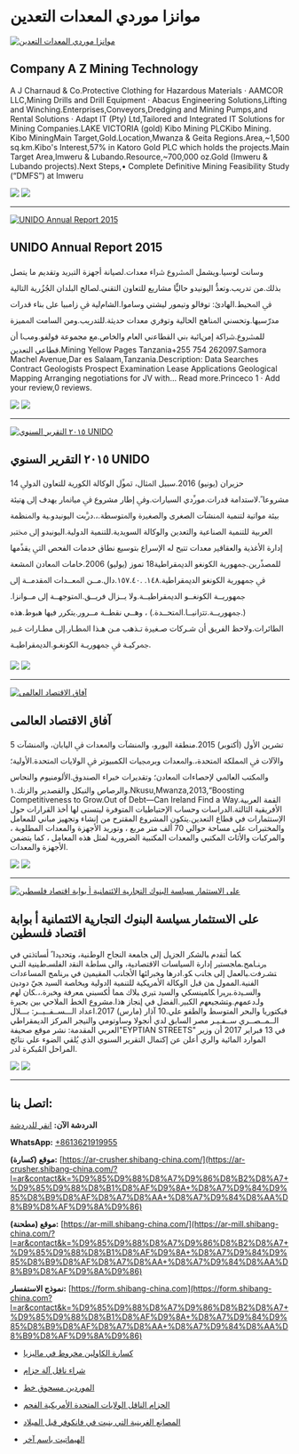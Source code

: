 # موانزا موردي المعدات التعدين

<a href="https://swt.shibang-china.com/?l=ar&img&k=%D9%85%D9%88%D8%A7%D9%86%D8%B2%D8%A7+%D9%85%D9%88%D8%B1%D8%AF%D9%8A+%D8%A7%D9%84%D9%85%D8%B9%D8%AF%D8%A7%D8%AA+%D8%A7%D9%84%D8%AA%D8%B9%D8%AF%D9%8A%D9%86" target="_blank">![موانزا موردي المعدات التعدين](http://static.shibang-china.com/all-800x300/268.jpg)</a>

## Company A Z Mining Technology
A J Charnaud &amp; Co.Protective Clothing for Hazardous Materials &middot; AAMCOR LLC,Mining Drills and Drill Equipment &middot; Abacus Engineering Solutions,Lifting and Winching.Enterprises,Conveyors,Dredging and Mining Pumps,and Rental Solutions &middot; Adapt IT (Pty) Ltd,Tailored and Integrated IT Solutions for Mining Companies.LAKE VICTORIA (gold) Kibo Мining PLCKibo Мining. Kibo MiningMain Target,Gold.Location,Mwanza &amp; Geita Regions.Area,~1,500 sq.km.Kibo&#39;s Interest,57% in Katoro Gold PLC which holds the projects.Main Target Area,Imweru &amp; Lubando.Resource,~700,000 oz.Gold (Imweru &amp; Lubando projects).Next Steps,• Complete Definitive Mining Feasibility Study (“DMFS”) at Imweru


<a href="https://whatsapp.shibangsoft.com/WhatsApp.php" target="_blank" title="WhatsApp">![](http://static.shibang-china.com/icon/whatsapp.png)</a> <a href="https://swt.shibang-china.com/?l=ar&icon&k=%D9%85%D9%88%D8%A7%D9%86%D8%B2%D8%A7+%D9%85%D9%88%D8%B1%D8%AF%D9%8A+%D8%A7%D9%84%D9%85%D8%B9%D8%AF%D8%A7%D8%AA+%D8%A7%D9%84%D8%AA%D8%B9%D8%AF%D9%8A%D9%86" target="_blank">![](http://static.shibang-china.com/icon/chat-ar.png)</a>

---

<a href="https://swt.shibang-china.com/?l=ar&img&k=%D9%85%D9%88%D8%A7%D9%86%D8%B2%D8%A7+%D9%85%D9%88%D8%B1%D8%AF%D9%8A+%D8%A7%D9%84%D9%85%D8%B9%D8%AF%D8%A7%D8%AA+%D8%A7%D9%84%D8%AA%D8%B9%D8%AF%D9%8A%D9%86" target="_blank">![UNIDO Annual Report 2015](http://static.shibang-china.com/all-800x300/440.jpg)</a>

## UNIDO Annual Report 2015
وﺳﺎﻧﺖ ﻟﻮﺳﻴﺎ.وﻳﺸﻤﻞ اﳌﴩوع ﴍاء ﻣﻌﺪات.ﻟﺼﻴﺎﻧﺔ أﺟﻬﺰة اﻟﺘﱪﻳﺪ وﺗﻘﺪﻳﻢ ﻣﺎ ﻳﺘﺼﻞ ﺑﺬﻟﻚ.ﻣﻦ ﺗﺪرﻳﺐ.وﺗﻌﺪﱡ اﻟﻴﻮﻧﻴﺪو ﺣﺎﻟﻴٍّﺎ ﻣﺸﺎرﻳﻊ ﻟﻠﺘﻌﺎون اﻟﺘﻘﻨﻲ.ﻟﺼﺎﻟﺢ اﻟﺒﻠﺪان اﻟﺠُﺰُرﻳﺔ اﻟﺘﺎﻟﻴﺔ ﰲ اﳌﺤﻴﻂ.اﻟﻬﺎدئ: ﺗﻮﻓﺎﻟﻮ وﺗﻴﻤﻮر ﻟﻴﺸﺘﻲ وﺳﺎﻣﻮا.اﻟﺸامﻟﻴﺔ ﰲ زاﻣﺒﻴﺎ ﻋﲆ ﺑﻨﺎء ﻗﺪرات ﻣﺪرّﺳﻴﻬﺎ.وﺗﺤﺴني اﳌﻨﺎﻫﺞ اﻟﺤﺎﻟﻴﺔ وﺗﻮﻓري ﻣﻌﺪات ﺣﺪﻳﺜﺔ.ﻟﻠﺘﺪرﻳﺐ.وﻣﻦ اﻟﺴامت اﳌﻤﻴﺰة ﻟﻠﻤﴩوع.ﴍاﻛﺔ إمنﺎﺋﻴﺔ ﺑني اﻟﻘﻄﺎﻋني اﻟﻌﺎم واﻟﺨﺎص.ﻣﻊ ﻣﺠﻤﻮﻋﺔ ﻓﻮﻟﻔﻮ.ومبﺎ أن ﻗﻄﺎﻋﻲ اﻟﺘﻌﺪﻳﻦ.Mining Yellow Pages Tanzania+255 754 262097.Samora Machel Avenue,Dar es Salaam,Tanzania.Description: Data Searches Contract Geologists Prospect Examination Lease Applications Geological Mapping Arranging negotiations for JV with… Read more.Princeco 1 &middot; Add your review,0 reviews.


<a href="https://whatsapp.shibangsoft.com/WhatsApp.php" target="_blank" title="WhatsApp">![](http://static.shibang-china.com/icon/whatsapp.png)</a> <a href="https://swt.shibang-china.com/?l=ar&icon&k=%D9%85%D9%88%D8%A7%D9%86%D8%B2%D8%A7+%D9%85%D9%88%D8%B1%D8%AF%D9%8A+%D8%A7%D9%84%D9%85%D8%B9%D8%AF%D8%A7%D8%AA+%D8%A7%D9%84%D8%AA%D8%B9%D8%AF%D9%8A%D9%86" target="_blank">![](http://static.shibang-china.com/icon/chat-ar.png)</a>

---

<a href="https://swt.shibang-china.com/?l=ar&img&k=%D9%85%D9%88%D8%A7%D9%86%D8%B2%D8%A7+%D9%85%D9%88%D8%B1%D8%AF%D9%8A+%D8%A7%D9%84%D9%85%D8%B9%D8%AF%D8%A7%D8%AA+%D8%A7%D9%84%D8%AA%D8%B9%D8%AF%D9%8A%D9%86" target="_blank">![٢٠١٥ ﺍﻟﺘﻘﺮﻳﺮ ﺍﻟﺴﻨﻮﻱ UNIDO](http://static.shibang-china.com/all-800x300/1425.jpg)</a>

## ٢٠١٥ ﺍﻟﺘﻘﺮﻳﺮ ﺍﻟﺴﻨﻮﻱ UNIDO
14 حزيران (يونيو) 2016.ﺳﺒﻴﻞ ﺍﳌﺜﺎﻝ، ﲤﻮﱢﻝ ﺍﻟﻮﻛﺎﻟﺔ ﺍﻟﻜﻮﺭﻳﺔ ﻟﻠﺘﻌﺎﻭﻥ ﺍﻟﺪﻭﱄ ﻣﺸﺮﻭﻋﺎﹰ.ﻻﺳﺘﺪﺍﻣﺔ ﻗﺪﺭﺍﺕ.ﻣﻮﺭﱢﺩﻱ ﺍﻟﺴﻴﺎﺭﺍﺕ.ﻭﰲ ﺇﻃﺎﺭ ﻣﺸﺮﻭﻉ ﰲ ﻣﻴﺎﳕﺎﺭ ﻳﻬﺪﻑ ﺇﱃ ﻬﺗﻴﺌﺔ ﺑﻴﺌﺔ ﻣﻮﺍﺗﻴﺔ ﻟﺘﻨﻤﻴﺔ ﺍﳌﻨﺸﺂﺕ ﺍﻟﺼﻐﺮﻯ ﻭﺍﻟﺼﻐﲑﺓ ﻭﺍﳌﺘﻮﺳﻄﺔ.،.ﺩﺭﱠﺑﺖ ﺍﻟﻴﻮﻧﻴﺪﻭ.ﻴﺔ ﻭﺍﳌﻨﻈﻤﺔ ﺍﻟﻌﺮﺑﻴﺔ ﻟﻠﺘﻨﻤﻴﺔ ﺍﻟﺼﻨﺎﻋﻴﺔ ﻭﺍﻟﺘﻌﺪﻳﻦ ﻭﺍﻟﻮﻛﺎﻟﺔ ﺍﻟﺴﻮﻳﺪﻳﺔ.ﻟﻠﺘﻨﻤﻴﺔ ﺍﻟﺪﻭﻟﻴﺔ.ﺍﻟﻴﻮﻧﻴﺪﻭ ﺇﱃ ﳐﺘﱪ ﺇﺩﺍﺭﺓ ﺍﻷﻏﺬﻳﺔ ﻭﺍﻟﻌﻘﺎﻗﲑ ﻣﻌﺪﺍﺕ ﺗﺘﻴﺢ ﻟﻪ ﺍﻹﺳﺮﺍﻉ ﺑﺘﻮﺳﻴﻊ ﻧﻄﺎﻕ ﺧﺪﻣﺎﺕ ﺍﻟﻔﺤﺺ ﺍﻟﱵ ﻳﻘﺪﱢﻣﻬﺎ ﻟﻠﻤﺼﺪﱢﺭﻳﻦ.ﲨﻬﻮﺭﻳﺔ ﺍﻟﻜﻮﻧﻐﻮ ﺍﻟﺪﳝﻘﺮﺍﻃﻴﺔ18 تموز (يوليو) 2006.ﺧﺎﻣﺎﺕ ﺍﳌﻌﺎﺩﻥ ﺍﳌﺸﻌﺔ ﰲ ﲨﻬﻮﺭﻳﺔ ﺍﻟﻜﻮﻧﻐﻮ ﺍﻟﺪﳝﻘﺮﺍﻃﻴﺔ.١٤٨. .١٥٧.٤٠.ﺩﺍﻝ.ﻣــﻦ ﺍﳌﻌــﺪﺍﺕ ﺍﳌﻘﺪﻣــﺔ ﺇﱃ ﲨﻬﻮﺭﻳــﺔ ﺍﻟﻜﻮﻧﻐــﻮ ﺍﻟﺪﳝﻘﺮﺍﻃﻴــﺔ.ﻭﻻ ﻳــﺰﺍﻝ ﻓﺮﻳــﻖ.ﺍﳌﺘﻮﺟﻬــﺔ ﺇﱃ ﻣــﻮﺍﻧﺰﺍ.(.ﲨﻬﻮﺭﻳــﺔ.ﺗﱰﺍﻧﻴــﺎ.ﺍﳌﺘﺤــﺪﺓ.) ، ﻭﻫــﻲ ﻧﻘﻄــﺔ ﻣــﺮﻭﺭ.ﻳﺘﻜﺮﺭ ﻓﻴﻬﺎ ﻫﺒﻮﻁ.ﻫﺬﻩ ﺍﻟﻄﺎﺋﺮﺍﺕ.ﻭﻻﺣﻆ ﺍﻟﻔﺮﻳﻖ ﺃﻥ ﺷـﺮﻛﺎﺕ ﺻـﻐﲑﺓ ﺗـﺬﻫﺐ ﻣـﻦ ﻫـﺬﺍ ﺍﳌﻄـﺎﺭ.ﺇﱃ ﻣﻄـﺎﺭﺍﺕ ﻏـﲑ ﲨﺮﻛﻴـﺔ ﰲ ﲨﻬﻮﺭﻳـﺔ ﺍﻟﻜﻮﻧﻐـﻮ.ﺍﻟﺪﳝﻘﺮﺍﻃﻴـﺔ.


<a href="https://whatsapp.shibangsoft.com/WhatsApp.php" target="_blank" title="WhatsApp">![](http://static.shibang-china.com/icon/whatsapp.png)</a> <a href="https://swt.shibang-china.com/?l=ar&icon&k=%D9%85%D9%88%D8%A7%D9%86%D8%B2%D8%A7+%D9%85%D9%88%D8%B1%D8%AF%D9%8A+%D8%A7%D9%84%D9%85%D8%B9%D8%AF%D8%A7%D8%AA+%D8%A7%D9%84%D8%AA%D8%B9%D8%AF%D9%8A%D9%86" target="_blank">![](http://static.shibang-china.com/icon/chat-ar.png)</a>

---

<a href="https://swt.shibang-china.com/?l=ar&img&k=%D9%85%D9%88%D8%A7%D9%86%D8%B2%D8%A7+%D9%85%D9%88%D8%B1%D8%AF%D9%8A+%D8%A7%D9%84%D9%85%D8%B9%D8%AF%D8%A7%D8%AA+%D8%A7%D9%84%D8%AA%D8%B9%D8%AF%D9%8A%D9%86" target="_blank">![آفاق الاقتصاد العالمى](http://static.shibang-china.com/all-800x300/413.jpg)</a>

## آفاق الاقتصاد العالمى
5 تشرين الأول (أكتوبر) 2015.ﻣﻨﻄﻘﺔ اﻟﻴﻮرو، واﳌﻨﺸﺂت واﳌﻌﺪات ﰲ اﻟﻴﺎﺑﺎن، واﳌﻨﺸﺂت واﻵﻻت ﰲ اﳌﻤﻠﻜﺔ اﳌﺘﺤﺪة،.واﳌﻌﺪات وﺑﺮﳎﻴﺎت اﻟﻜﻤﺒﻴﻮﺗﺮ ﰲ اﻟﻮﻻﻳﺎت اﳌﺘﺤﺪة.اﻷوﻟﻴﺔ؛ واﳌﻜﺘﺐ اﻟﻌﺎﳌﻲ ﻹﺣﺼﺎءات اﳌﻌﺎدن؛ وﺗﻘﺪﻳﺮات ﺧﺒﺮاء اﻟﺼﻨﺪوق.اﻷﻟﻮﻣﻨﻴﻮم واﻟﻨﺤﺎس واﻟﺮﺻﺎص واﻟﻨﻴﻜﻞ واﻟﻘﺼﺪﻳﺮ واﻟﺰﻧﻚ.١.Nkusu,Mwanza,2013,“Boosting Competitiveness to Grow.Out of Debt—Can Ireland Find a Way.القمة العربية الأفريقية الثالثة.الدراسات وحساب الإحتياطيات المتوفرة ليتسنى لها أخذ القرارات حول الإستثمارات في قطاع التعدين.يتكون المشروع المقترح من إنشاء وتجهيز مباني للمعامل والمختبرات على مساحة حوالي 70 ألف متر مربع ، وتوريد الأجهزة والمعدات المطلوبة ، والمركبات والأثاث المكتبي والمعدات المكتبية الضرورية لمثل هذه المعامل ، كما يتضمن الأجهزة والمعدات.


<a href="https://whatsapp.shibangsoft.com/WhatsApp.php" target="_blank" title="WhatsApp">![](http://static.shibang-china.com/icon/whatsapp.png)</a> <a href="https://swt.shibang-china.com/?l=ar&icon&k=%D9%85%D9%88%D8%A7%D9%86%D8%B2%D8%A7+%D9%85%D9%88%D8%B1%D8%AF%D9%8A+%D8%A7%D9%84%D9%85%D8%B9%D8%AF%D8%A7%D8%AA+%D8%A7%D9%84%D8%AA%D8%B9%D8%AF%D9%8A%D9%86" target="_blank">![](http://static.shibang-china.com/icon/chat-ar.png)</a>

---

<a href="https://swt.shibang-china.com/?l=ar&img&k=%D9%85%D9%88%D8%A7%D9%86%D8%B2%D8%A7+%D9%85%D9%88%D8%B1%D8%AF%D9%8A+%D8%A7%D9%84%D9%85%D8%B9%D8%AF%D8%A7%D8%AA+%D8%A7%D9%84%D8%AA%D8%B9%D8%AF%D9%8A%D9%86" target="_blank">![ﻋﻠﻰ ﺍﻻﺴﺘﺜﻤﺎﺭ ﺴﻴﺎﺴﺔ ﺍﻟﺒﻨﻭﻙ ﺍﻟﺘﺠﺎﺭﻴﺔ ﺍﻻﺌﺘﻤﺎﻨﻴﺔ ﺃ بوابة اقتصاد فلسطين](http://static.shibang-china.com/all-800x300/961.jpg)</a>

## ﻋﻠﻰ ﺍﻻﺴﺘﺜﻤﺎﺭ ﺴﻴﺎﺴﺔ ﺍﻟﺒﻨﻭﻙ ﺍﻟﺘﺠﺎﺭﻴﺔ ﺍﻻﺌﺘﻤﺎﻨﻴﺔ ﺃ بوابة اقتصاد فلسطين
ﻜﻤﺎ ﺃﺘﻘﺩﻡ ﺒﺎﻟﺸﻜﺭ ﺍﻟﺠﺯﻴل ﺇﻟﻰ ﺠﺎﻤﻌﺔ ﺍﻟﻨﺠﺎﺡ ﺍﻟﻭﻁﻨﻴﺔ، ﻭﺘﺤﺩﻴﺩﺍﹰ ﺃﺴﺎﺘﺫﺘﻲ ﻓﻲ ﺒﺭﻨـﺎﻤﺞ.ﻤﺎﺠﺴﺘﻴﺭ ﺇﺩﺍﺭﺓ ﺍﻟﺴﻴﺎﺴﺎﺕ ﺍﻻﻗﺘﺼﺎﺩﻴﺔ، ﻭﺍﻟﻰ ﺴﻠﻁﺔ ﺍﻟﻨﻘﺩ ﺍﻟﻔﻠﺴـﻁﻴﻨﻴﺔ ﺍﻟﺘـﻲ ﺘﺸـﺭﻓﺕ.ﺒﺎﻟﻌﻤل ﺇﻟﻰ ﺠﺎﻨﺏ ﻜﻭ.ﺍﺩﺭﻫﺎ ﻭﺨﺒﺭﺍﺌﻬﺎ ﺍﻷﺠﺎﻨﺏ ﺍﻟﻤﻘﻴﻤﻴﻥ ﻓﻲ ﺒﺭﻨﺎﻤﺞ ﺍﻟﻤﺴﺎﻋﺩﺍﺕ ﺍﻟﻔﻨﻴﺔ.ﺍﻟﻤﻤﻭل ﻤﻥ ﻗﺒل ﺍﻟﻭﻜﺎﻟﺔ ﺍﻷﻤﺭﻴﻜﻴﺔ ﻟﻠﺘﻨﻤﻴﺔ ﺍﻟﺩﻭﻟﻴﺔ ﻭﺒﺨﺎﺼﺔ ﺍﻟﺴﻴﺩ ﺠﻲّ ﺩﻭﺩﻴﻥ ﻭﺍﻟﺴـﻴﺩﺓ.ﺒﺭﺒﺭﺍ ﻜﺎﻤﻴﻨﺴﻜﻲ ﻭﺍﻟﺴﻴﺩ ﺘﻴﺭﻱ ﺒﻼﻙ ﻤﻤﺎ ﺃﻜﺴﺒﻨﻲ ﻤﻌﺭﻓﺔ ﻭﺨﺒﺭﺓ.،.ﻜﺎﻥ ﻟﻬﻡ ﻭﻟـﺩﻋﻤﻬﻡ.ﻭﺘﺸﺠﻴﻌﻬﻡ ﺍﻟﻜﺒﻴﺭ.ﺍﻟﻔﻀل ﻓﻲ ﺇﻨﺠﺎﺯ ﻫﺫﺍ.مشروع الخط الملاحي بين بحيرة فيكتوريا والبحر المتوسط والطفو علي.10 آذار (مارس) 2017.اعداد الـــســفــيــر: بـــلال الــمــصــري ســفـيـر مصر السابق لدي أنجولا وساوتومي والنيجر المركز الديمقراطي العربي المقدمة: نشر موقع صحيفة&quot;EYPTIAN STREETS&quot; في 13 فبراير 2017 أن وزير الموارد المائية والري أعلن عن إكتمال التقرير السنوي الذي يُلقي الضوء علي نتائج المراحل المُبكرة لدر.


<a href="https://whatsapp.shibangsoft.com/WhatsApp.php" target="_blank" title="WhatsApp">![](http://static.shibang-china.com/icon/whatsapp.png)</a> <a href="https://swt.shibang-china.com/?l=ar&icon&k=%D9%85%D9%88%D8%A7%D9%86%D8%B2%D8%A7+%D9%85%D9%88%D8%B1%D8%AF%D9%8A+%D8%A7%D9%84%D9%85%D8%B9%D8%AF%D8%A7%D8%AA+%D8%A7%D9%84%D8%AA%D8%B9%D8%AF%D9%8A%D9%86" target="_blank">![](http://static.shibang-china.com/icon/chat-ar.png)</a>

---
## اتصل بنا:

**الدردشة الآن:** [انقر للدردشة](https://swt.shibang-china.com?l=ar&contact&k=%D9%85%D9%88%D8%A7%D9%86%D8%B2%D8%A7+%D9%85%D9%88%D8%B1%D8%AF%D9%8A+%D8%A7%D9%84%D9%85%D8%B9%D8%AF%D8%A7%D8%AA+%D8%A7%D9%84%D8%AA%D8%B9%D8%AF%D9%8A%D9%86)

**WhatsApp:**  [+8613621919955](https://whatsapp.shibangsoft.com/WhatsApp.php)

**موقع (كسارة):** [https://ar-crusher.shibang-china.com/](https://ar-crusher.shibang-china.com/?l=ar&contact&k=%D9%85%D9%88%D8%A7%D9%86%D8%B2%D8%A7+%D9%85%D9%88%D8%B1%D8%AF%D9%8A+%D8%A7%D9%84%D9%85%D8%B9%D8%AF%D8%A7%D8%AA+%D8%A7%D9%84%D8%AA%D8%B9%D8%AF%D9%8A%D9%86)

**موقع (مطحنة):** [https://ar-mill.shibang-china.com/](https://ar-mill.shibang-china.com/?l=ar&contact&k=%D9%85%D9%88%D8%A7%D9%86%D8%B2%D8%A7+%D9%85%D9%88%D8%B1%D8%AF%D9%8A+%D8%A7%D9%84%D9%85%D8%B9%D8%AF%D8%A7%D8%AA+%D8%A7%D9%84%D8%AA%D8%B9%D8%AF%D9%8A%D9%86)

**نموذج الاستفسار:** [https://form.shibang-china.com](https://form.shibang-china.com?l=ar&contact&k=%D9%85%D9%88%D8%A7%D9%86%D8%B2%D8%A7+%D9%85%D9%88%D8%B1%D8%AF%D9%8A+%D8%A7%D9%84%D9%85%D8%B9%D8%AF%D8%A7%D8%AA+%D8%A7%D9%84%D8%AA%D8%B9%D8%AF%D9%8A%D9%86)

* [كسارة الكاولين مخروط في ماليزيا](../29/%D9%83%D8%B3%D8%A7%D8%B1%D8%A9%20%D8%A7%D9%84%D9%83%D8%A7%D9%88%D9%84%D9%8A%D9%86%20%D9%85%D8%AE%D8%B1%D9%88%D8%B7%20%D9%81%D9%8A%20%D9%85%D8%A7%D9%84%D9%8A%D8%B2%D9%8A%D8%A7.md)

* [شراء ناقل آلة حزام](../28/%D8%B4%D8%B1%D8%A7%D8%A1%20%D9%86%D8%A7%D9%82%D9%84%20%D8%A2%D9%84%D8%A9%20%D8%AD%D8%B2%D8%A7%D9%85.md)

* [الموردين مسحوق خط](../30/%D8%A7%D9%84%D9%85%D9%88%D8%B1%D8%AF%D9%8A%D9%86%20%D9%85%D8%B3%D8%AD%D9%88%D9%82%20%D8%AE%D8%B7.md)

* [الحزام الناقل الولايات المتحدة الأمريكية الفحم](../30/%D8%A7%D9%84%D8%AD%D8%B2%D8%A7%D9%85%20%D8%A7%D9%84%D9%86%D8%A7%D9%82%D9%84%20%D8%A7%D9%84%D9%88%D9%84%D8%A7%D9%8A%D8%A7%D8%AA%20%D8%A7%D9%84%D9%85%D8%AA%D8%AD%D8%AF%D8%A9%20%D8%A7%D9%84%D8%A3%D9%85%D8%B1%D9%8A%D9%83%D9%8A%D8%A9%20%D8%A7%D9%84%D9%81%D8%AD%D9%85.md)

* [المصانع الغرينية التي بنيت في فانكوفر قبل الميلاد](../29/%D8%A7%D9%84%D9%85%D8%B5%D8%A7%D9%86%D8%B9%20%D8%A7%D9%84%D8%BA%D8%B1%D9%8A%D9%86%D9%8A%D8%A9%20%D8%A7%D9%84%D8%AA%D9%8A%20%D8%A8%D9%86%D9%8A%D8%AA%20%D9%81%D9%8A%20%D9%81%D8%A7%D9%86%D9%83%D9%88%D9%81%D8%B1%20%D9%82%D8%A8%D9%84%20%D8%A7%D9%84%D9%85%D9%8A%D9%84%D8%A7%D8%AF.md)

* [الهيماتيت باسم آخر](../30/%D8%A7%D9%84%D9%87%D9%8A%D9%85%D8%A7%D8%AA%D9%8A%D8%AA%20%D8%A8%D8%A7%D8%B3%D9%85%20%D8%A2%D8%AE%D8%B1.md)